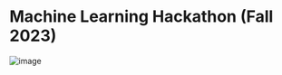 # Machine Learning Hackathon (Fall 2023)
![image](https://github.com/datascienceclubUVU/service-project/assets/111081544/01f02967-b9cf-4054-88f6-8dfabf0f3800)


